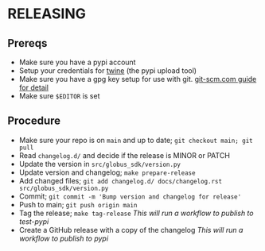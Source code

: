 # RELEASING

## Prereqs

- Make sure you have a pypi account
- Setup your credentials for [twine](https://github.com/pypa/twine) (the pypi upload tool)
- Make sure you have a gpg key setup for use with git.
  [git-scm.com guide for detail](https://git-scm.com/book/en/v2/Git-Tools-Signing-Your-Work)
- Make sure `$EDITOR` is set

## Procedure

- Make sure your repo is on `main` and up to date; `git checkout main; git pull`
- Read `changelog.d/` and decide if the release is MINOR or PATCH
- Update the version in `src/globus_sdk/version.py`
- Update version and changelog; `make prepare-release`
- Add changed files;
    `git add changelog.d/ docs/changelog.rst src/globus_sdk/version.py`
- Commit; `git commit -m 'Bump version and changelog for release'`
- Push to main; `git push origin main`
- Tag the release; `make tag-release`
    _This will run a workflow to publish to test-pypi_
- Create a GitHub release with a copy of the changelog
    _This will run a workflow to publish to pypi_
